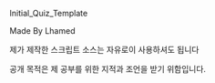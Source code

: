 Initial_Quiz_Template

Made By Lhamed 

제가 제작한 스크립트 소스는 자유로이 사용하셔도 됩니다 

공개 목적은 제 공부를 위한 지적과 조언을 받기 위함입니다. 

